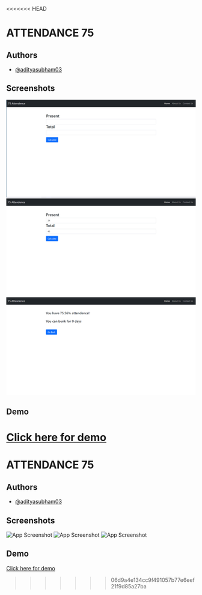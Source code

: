 <<<<<<< HEAD

# ATTENDANCE 75




## Authors

- [@adityasubham03](https://www.github.com/adityasubham03)


## Screenshots

![App Screenshot](./screenshots/Screenshot%202022-06-20%20181528.png)
![App Screenshot](./screenshots/Screenshot%202022-06-20%20181608.png)
![App Screenshot](./screenshots/Screenshot%202022-06-20%20181624.png)


## Demo
[Click here for demo](https://attendence75.herokuapp.com/)
=======

# ATTENDANCE 75




## Authors

- [@adityasubham03](https://www.github.com/adityasubham03)


## Screenshots

![App Screenshot](https://github.com/adityasubham03/75-Attendence/blob/master/screenshots/Screenshot%202022-06-20%20181528.png)
![App Screenshot](https://github.com/adityasubham03/75-Attendence/blob/master/screenshots/Screenshot%202022-06-20%20181608.png)
![App Screenshot](https://github.com/adityasubham03/75-Attendence/blob/master/screenshots/Screenshot%202022-06-20%20181624.png)


## Demo
[Click here for demo](https://attendence75.herokuapp.com/)
>>>>>>> 06d9a4e134cc9f491057b77e6eef21f9d85a27ba
